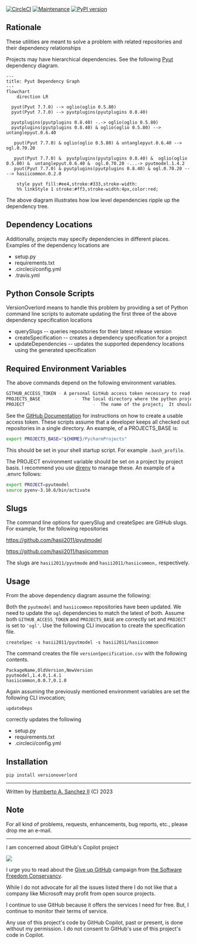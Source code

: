 [![CircleCI](https://dl.circleci.com/status-badge/img/gh/hasii2011/versionoverlord/tree/master.svg?style=shield)](https://dl.circleci.com/status-badge/redirect/gh/hasii2011/versionoverlord/tree/master)
[![Maintenance](https://img.shields.io/badge/Maintained%3F-yes-green.svg)](https://GitHub.com/Naereen/StrapDown.js/graphs/commit-activity)
[![PyPI version](https://badge.fury.io/py/versionoverlord.svg)](https://badge.fury.io/py/versionoverlord)

## Rationale

These utilities are meant to solve a problem with related repositories and their dependency relationships

Projects may have hierarchical dependencies.  See the following [Pyut](https://github.com/hasii2011/PyUt) dependency diagram. 



```mermaid
---
title: Pyut Dependency Graph
---
flowchart
	direction LR
	
  pyut(Pyut 7.7.0) --> oglio(oglio 0.5.80)
  pyut(Pyut 7.7.0) --> pyutplugins(pyutplugins 0.8.40)
  
  pyutplugins(pyutplugins 0.8.40) -.-> oglio(oglio 0.5.80)
  pyutplugins(pyutplugins 0.8.40) & oglio(oglio 0.5.80) --> untanglepyut.0.6.40

   pyut(Pyut 7.7.0) & oglio(oglio 0.5.80) & untanglepyut.0.6.40 --> ogl.0.70.20
   
   pyut(Pyut 7.7.0) &  pyutplugins(pyutplugins 0.8.40) &  oglio(oglio 0.5.80) &  untanglepyut.0.6.40 &  ogl.0.70.20 -...-> pyutmodel.1.4.2
   pyut(Pyut 7.7.0) & pyutplugins(pyutplugins 0.8.40) & ogl.0.70.20 ----> hasiicommon.0.2.0

    style pyut fill:#ee4,stroke:#333,stroke-width:
    %% linkStyle 1 stroke:#ff3,stroke-width:4px,color:red;
```

The above diagram illustrates how low level dependencies ripple up the dependency tree.  

## Dependency Locations

Additionally, projects may specify dependencies in different places.  Examples of the dependency locations are

* setup.py
* requirements.txt
* .circleci/config.yml
* .travis.yml



## Python Console Scripts

VersionOverlord means to handle this problem by providing a set of Python command line scripts to automate updating the first three of the above dependency specification locations

* querySlugs -- queries repositories for their latest release version
* createSpecification -- creates a dependency specification for a project 
* updateDependencies -- updates the supported dependency locations using the generated specification



## Required Environment Variables

The above commands depend on the following environment variables.

```bash
GITHUB_ACCESS_TOKEN - A personal GitHub access token necessary to read repository release information
PROJECTS_BASE             -  The local directory where the python projects are based
PROJECT                          -  The name of the project;  It should be a directory name
```

See the [GitHub Documentation](https://docs.github.com/en/authentication/keeping-your-account-and-data-secure/creating-a-personal-access-token) for instructions on how to create a usable access token.  These scripts assume  that a developer keeps all checked out repositories in a single directory.  An example, of a PROJECTS_BASE is:

```bash
export PROJECTS_BASE="${HOME}/PycharmProjects" 
```

This should be set in your shell startup script.  For example `.bash_profile`.

The PROJECT environment variable should be set on a project by project basis.  I recommend you use [direnv](https://direnv.net) to manage these.  An example of a .envrc follows:

```bash
export PROJECT=pyutmodel
source pyenv-3.10.6/bin/activate
```

## Slugs

The command line options for querySlug and createSpec are GitHub slugs.  For example, for the following repositories

https://github.com/hasii2011/pyutmodel

https://github.com/hasii2011/hasiicommon

The slugs are `hasii2011/pyutmode` and `hasii2011/hasiicommon,` respectively.



## Usage

From the above dependency diagram assume the following:

Both the `pyutmodel` and `hasiicommon` repositories have been updated.  We need to update the `ogl` dependencies to match the latest of both.  Assume both `GITHUB_ACCESS_TOKEN` and `PROJECTS_BASE` are correctly set and `PROJECT` is set to `'ogl'`.  Use the following CLI invocation to create the specification file.

```
createSpec -s hasii2011/pyutmodel -s hasii2011/hasiicommon
```

The command creates the file `versionSpecification.csv` with the following contents.

```
PackageName,OldVersion,NewVersion
pyutmodel,1.4.0,1.4.1
hasiicommon,0.0.7,0.1.0                   
```

Again assuming the previously mentioned environment variables are set the following CLI invocation;

```
updateDeps
```

correctly updates the following

* setup.py
* requirements.txt
* .circleci/config.yml

## Installation

```
pip install versionoverlord
```
___

Written by <a href="mailto:email@humberto.a.sanchez.ii@gmail.com?subject=Hello Humberto">Humberto A. Sanchez II</a>  (C) 2023


## Note
For all kind of problems, requests, enhancements, bug reports, etc.,
please drop me an e-mail.


---
I am concerned about GitHub's Copilot project

![](https://github.com/hasii2011/code-ally-basic/blob/master/developer/SillyGitHub.png)

I urge you to read about the
[Give up GitHub](https://GiveUpGitHub.org) campaign from
[the Software Freedom Conservancy](https://sfconservancy.org).

While I do not advocate for all the issues listed there I do not like that
a company like Microsoft may profit from open source projects.

I continue to use GitHub because it offers the services I need for free.  But, I continue
to monitor their terms of service.

Any use of this project's code by GitHub Copilot, past or present, is done
without my permission.  I do not consent to GitHub's use of this project's
code in Copilot.
